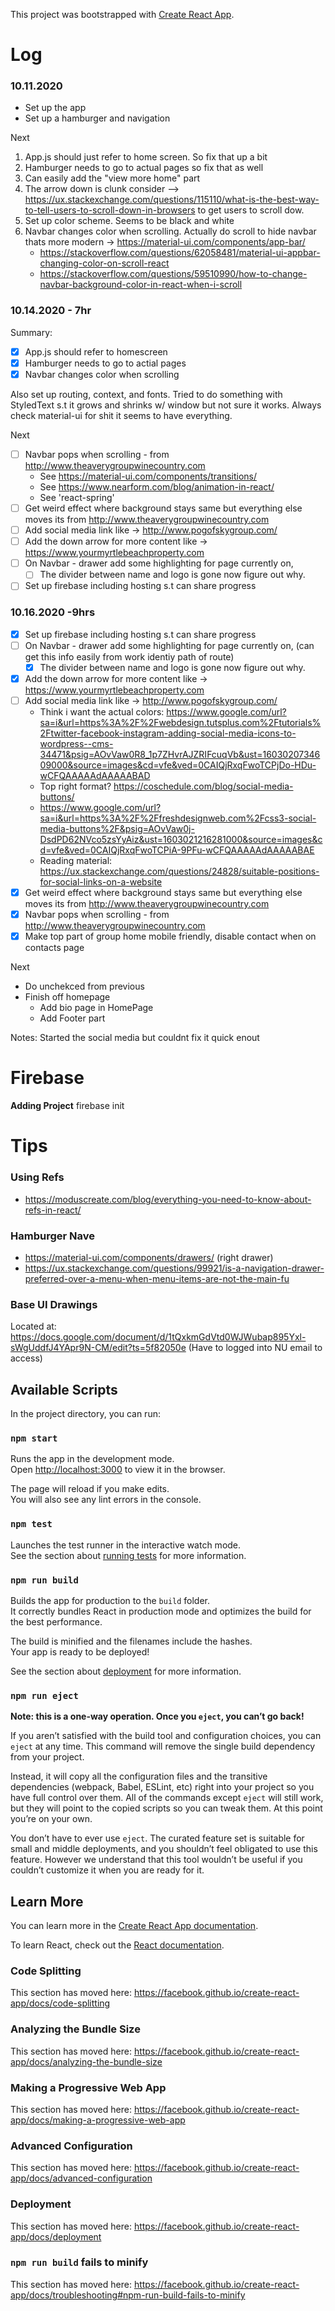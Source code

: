This project was bootstrapped with [Create React App](https://github.com/facebook/create-react-app).

# Log

### 10.11.2020
- Set up the app
- Set up a hamburger and navigation

Next
1. App.js should just refer to home screen. So fix that up a bit
2. Hamburger needs to go to actual pages so fix that as well
3. Can easily add the "view more home" part
4. The arrow down is clunk consider --> https://ux.stackexchange.com/questions/115110/what-is-the-best-way-to-tell-users-to-scroll-down-in-browsers to get users to scroll dow. 
5. Set up color scheme. Seems to be black and white
6. Navbar changes color when scrolling.  Actually do scroll to hide navbar thats more modern -> https://material-ui.com/components/app-bar/ 
    - https://stackoverflow.com/questions/62058481/material-ui-appbar-changing-color-on-scroll-react
    - https://stackoverflow.com/questions/59510990/how-to-change-navbar-background-color-in-react-when-i-scroll

### 10.14.2020 - 7hr

Summary:
- [x] App.js should refer to homescreen
- [x] Hamburger needs to go to actial pages
- [x] Navbar changes color when scrolling

Also set up routing, context, and fonts. Tried to do something with StyledText s.t it grows and shrinks w/ window but not sure it works. Always check material-ui for shit it seems to have everything. 


Next
- [ ] Navbar pops when scrolling - from http://www.theaverygroupwinecountry.com
    - See https://material-ui.com/components/transitions/
    - See https://www.nearform.com/blog/animation-in-react/
    - See 'react-spring'
- [ ] Get weird effect where background stays same but everything else moves its from http://www.theaverygroupwinecountry.com
- [ ] Add social media link like -> http://www.pogofskygroup.com/
- [ ] Add the down arrow for more content like -> https://www.yourmyrtlebeachproperty.com
- [ ] On Navbar - drawer add some highlighting for page currently on,
    - [ ] The divider between name and logo is gone now figure out why. 
- [ ] Set up firebase including hosting s.t can share progress

### 10.16.2020 -9hrs
- [x] Set up firebase including hosting s.t can share progress
- [ ] On Navbar - drawer add some highlighting for page currently on, (can get this info easily from work identiy path of route)
    - [x] The divider between name and logo is gone now figure out why. 
- [x] Add the down arrow for more content like -> https://www.yourmyrtlebeachproperty.com
- [ ] Add social media link like -> http://www.pogofskygroup.com/
    - Think i want the actual colors: https://www.google.com/url?sa=i&url=https%3A%2F%2Fwebdesign.tutsplus.com%2Ftutorials%2Ftwitter-facebook-instagram-adding-social-media-icons-to-wordpress--cms-34471&psig=AOvVaw0R8_1p7ZHvrAJZRIFcuqVb&ust=1603020734609000&source=images&cd=vfe&ved=0CAIQjRxqFwoTCPjDo-HDu-wCFQAAAAAdAAAAABAD
    - Top right format? https://coschedule.com/blog/social-media-buttons/
    - https://www.google.com/url?sa=i&url=https%3A%2F%2Ffreshdesignweb.com%2Fcss3-social-media-buttons%2F&psig=AOvVaw0j-DsdPD62NVco5zsYyAiz&ust=1603021216281000&source=images&cd=vfe&ved=0CAIQjRxqFwoTCPiA-9PFu-wCFQAAAAAdAAAAABAE
    - Reading material: https://ux.stackexchange.com/questions/24828/suitable-positions-for-social-links-on-a-website
- [x] Get weird effect where background stays same but everything else moves its from http://www.theaverygroupwinecountry.com
- [x] Navbar pops when scrolling - from http://www.theaverygroupwinecountry.com
- [x] Make top part of group home mobile friendly, disable contact when on contacts page

Next 
- Do unchekced from previous
- Finish off homepage
    - Add bio page in HomePage 
    - Add Footer part

Notes:
Started the social media but couldnt fix it quick enout
# Firebase

**Adding Project**
firebase init

        
# Tips 
### Using Refs
- https://moduscreate.com/blog/everything-you-need-to-know-about-refs-in-react/

### Hamburger Nave
- https://material-ui.com/components/drawers/ (right drawer)
- https://ux.stackexchange.com/questions/99921/is-a-navigation-drawer-preferred-over-a-menu-when-menu-items-are-not-the-main-fu

### Base UI Drawings
Located at: https://docs.google.com/document/d/1tQxkmGdVtd0WJWubap895Yxl-sWgUddfJ4YApr9N-CM/edit?ts=5f82050e
(Have to logged into NU email to access)
## Available Scripts

In the project directory, you can run:

### `npm start`

Runs the app in the development mode.<br />
Open [http://localhost:3000](http://localhost:3000) to view it in the browser.

The page will reload if you make edits.<br />
You will also see any lint errors in the console.

### `npm test`

Launches the test runner in the interactive watch mode.<br />
See the section about [running tests](https://facebook.github.io/create-react-app/docs/running-tests) for more information.

### `npm run build`

Builds the app for production to the `build` folder.<br />
It correctly bundles React in production mode and optimizes the build for the best performance.

The build is minified and the filenames include the hashes.<br />
Your app is ready to be deployed!

See the section about [deployment](https://facebook.github.io/create-react-app/docs/deployment) for more information.

### `npm run eject`

**Note: this is a one-way operation. Once you `eject`, you can’t go back!**

If you aren’t satisfied with the build tool and configuration choices, you can `eject` at any time. This command will remove the single build dependency from your project.

Instead, it will copy all the configuration files and the transitive dependencies (webpack, Babel, ESLint, etc) right into your project so you have full control over them. All of the commands except `eject` will still work, but they will point to the copied scripts so you can tweak them. At this point you’re on your own.

You don’t have to ever use `eject`. The curated feature set is suitable for small and middle deployments, and you shouldn’t feel obligated to use this feature. However we understand that this tool wouldn’t be useful if you couldn’t customize it when you are ready for it.

## Learn More

You can learn more in the [Create React App documentation](https://facebook.github.io/create-react-app/docs/getting-started).

To learn React, check out the [React documentation](https://reactjs.org/).

### Code Splitting

This section has moved here: https://facebook.github.io/create-react-app/docs/code-splitting

### Analyzing the Bundle Size

This section has moved here: https://facebook.github.io/create-react-app/docs/analyzing-the-bundle-size

### Making a Progressive Web App

This section has moved here: https://facebook.github.io/create-react-app/docs/making-a-progressive-web-app

### Advanced Configuration

This section has moved here: https://facebook.github.io/create-react-app/docs/advanced-configuration

### Deployment

This section has moved here: https://facebook.github.io/create-react-app/docs/deployment

### `npm run build` fails to minify

This section has moved here: https://facebook.github.io/create-react-app/docs/troubleshooting#npm-run-build-fails-to-minify
